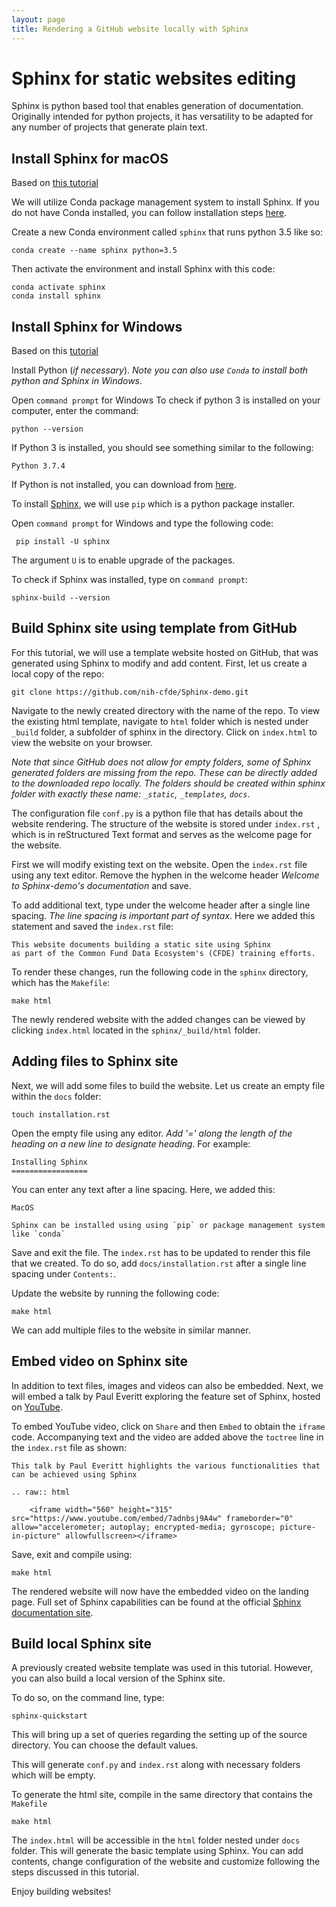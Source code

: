 ```yaml
---
layout: page
title: Rendering a GitHub website locally with Sphinx
---
```


Sphinx for static websites editing
==================================

Sphinx is python based tool that enables generation of documentation. Originally intended for python projects, it has versatility to be adapted for any number of projects that generate plain text.

Install Sphinx for macOS
------------------------

Based on [this tutorial](https://www.sphinx-doc.org/en/master/usage/installation.html)

We will utilize Conda package management system to install Sphinx. If you do not have Conda installed, you can follow installation steps [here](https://docs.conda.io/projects/conda/en/latest/user-guide/install/macos.html).

Create a new Conda environment called `sphinx` that runs python 3.5 like
so:

    conda create --name sphinx python=3.5

Then activate the environment and install Sphinx with this code:

    conda activate sphinx
    conda install sphinx

Install Sphinx for Windows
----------------------------

Based on this [tutorial](https://www.sphinx-doc.org/en/master/usage/installation.html)

Install Python (*if necessary*). *Note you can also use `Conda` to install both python and Sphinx in Windows*.

Open `command prompt` for Windows
To check if python 3 is installed on your computer, enter the command:

    python --version

If Python 3 is installed, you should see something similar to the following:

    Python 3.7.4

If Python is not installed, you can download from [here](https://www.python.org/downloads/).

To install [Sphinx](https://www.sphinx-doc.org/en/master/usage/quickstart.html), we will use `pip` which is a python package installer.

Open `command prompt` for Windows and type the following code:

     pip install -U sphinx

The argument `U` is to enable upgrade of the packages.

To check if Sphinx was installed, type on `command prompt`:

    sphinx-build --version

Build Sphinx site using template from GitHub
--------------------------------------------    

For this tutorial, we will use a template website hosted on GitHub, that was generated using Sphinx to modify and add content. First, let us create a local copy of the repo:

    git clone https://github.com/nih-cfde/Sphinx-demo.git

 Navigate to the newly created directory with the name of the repo.  To view the existing html template, navigate to `html` folder which is nested under `_build` folder, a subfolder of sphinx in the directory.
 Click on `index.html` to view the website on your browser.

 *Note that since GitHub does not allow for empty folders, some of Sphinx generated folders are missing from the repo. These can be directly added to the downloaded repo locally. The folders should be created within sphinx folder with exactly these name: `_static`, `_templates`, `docs`*.

 The configuration file `conf.py` is a python file that has details about the website rendering. The structure of the website is stored under `index.rst` , which is in reStructured Text format and serves as the welcome page for the website.

 First we will modify existing text on the website. Open the `index.rst` file using any text editor. Remove the hyphen in the welcome header *Welcome to Sphinx-demo's documentation* and save.

 To add additional text, type under the welcome header after a single line spacing. *The line spacing is important part of syntax*. Here we added this statement and saved the `index.rst` file:

    This website documents building a static site using Sphinx
    as part of the Common Fund Data Ecosystem's (CFDE) training efforts.

 To render these changes, run the following code in the `sphinx` directory, which has the `Makefile`:

    make html

The newly rendered website with the added changes can be viewed by clicking `index.html` located in the `sphinx/_build/html` folder.

Adding files to Sphinx site
----------------------------  

Next, we will add some files to build the website. Let us create an empty file within the `docs` folder:

    touch installation.rst

Open the empty file using any editor. *Add '=' along the length of the heading on a new line to designate heading*. For example:

    Installing Sphinx
    =================

You can enter any text after a line spacing. Here, we added this:

    MacOS

    Sphinx can be installed using using `pip` or package management system like `conda`

Save and exit the file.
The `index.rst` has to be updated to render this file that we created. To do so, add `docs/installation.rst` after a single line spacing under `Contents:`.

Update the website by running the following code:

    make html

We can add multiple files to the website in similar manner.

Embed video on Sphinx site
---------------------------

In addition to text files, images and videos can also be embedded. Next, we will embed a talk by Paul Everitt exploring the feature set of Sphinx, hosted on [YouTube](https://www.youtube.com/watch?v=7adnbsj9A4w).

To embed YouTube video, click on `Share` and then `Embed` to obtain the `iframe` code. Accompanying text and the video are added above the `toctree` line in the `index.rst` file as shown:

    This talk by Paul Everitt highlights the various functionalities that can be achieved using Sphinx

    .. raw:: html

        <iframe width="560" height="315" src="https://www.youtube.com/embed/7adnbsj9A4w" frameborder="0" allow="accelerometer; autoplay; encrypted-media; gyroscope; picture-in-picture" allowfullscreen></iframe>

Save, exit and compile using:

    make html

The rendered website will now have the embedded video on the landing page. Full set of Sphinx capabilities can be found at the official [Sphinx documentation site](https://www.sphinx-doc.org/en/master/).

Build local Sphinx site
------------------------

A previously created website template was used in this tutorial. However, you can also build a local version of the Sphinx site.

To do so, on the command line, type:

    sphinx-quickstart

This will bring up a set of queries regarding the setting up of the source directory. You can choose the default values.

This will generate `conf.py` and `index.rst` along with necessary folders which will be empty.

To generate the html site, compile in the same directory that contains the `Makefile`

    make html

The `index.html` will be accessible in the `html` folder nested under `docs` folder. This will generate the basic template using Sphinx. You can add contents, change configuration of the website and customize following the steps discussed in this tutorial.

Enjoy building websites!
